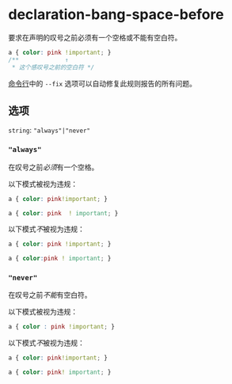 # declaration-bang-space-before

要求在声明的叹号之前必须有一个空格或不能有空白符。

```css
a { color: pink !important; }
/**             ↑
 * 这个感叹号之前的空白符 */
```

[命令行](../../../docs/user-guide/cli.md#自动修复错误)中的 `--fix` 选项可以自动修复此规则报告的所有问题。

## 选项

`string`: `"always"|"never"`

### `"always"`

在叹号之前*必须*有一个空格。

以下模式被视为违规：

```css
a { color: pink!important; }
```

```css
a { color: pink  ! important; }
```

以下模式*不*被视为违规：

```css
a { color: pink !important; }
```

```css
a { color:pink ! important; }
```

### `"never"`

在叹号之前*不能*有空白符。

以下模式被视为违规：

```css
a { color : pink !important; }
```

以下模式*不*被视为违规：

```css
a { color: pink!important; }
```

```css
a { color: pink! important; }
```
